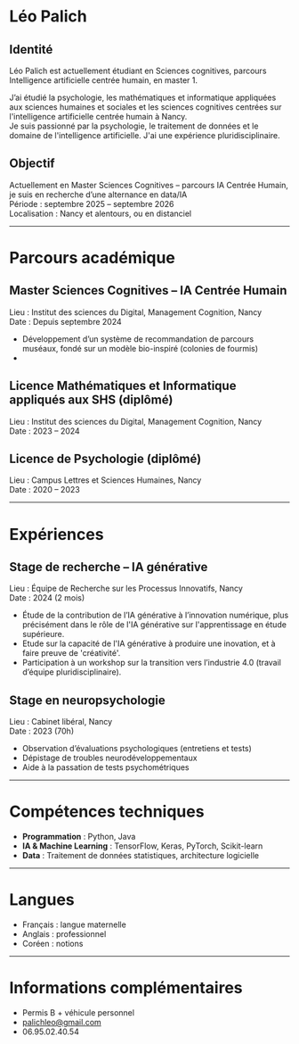 #  Léo Palich
## Identité

Léo Palich est actuellement étudiant en Sciences cognitives, parcours Intelligence artificielle centrée humain, en master 1.

J’ai étudié la psychologie, les mathématiques et informatique appliquées aux sciences humaines et sociales et les sciences cognitives centrées sur l'intelligence artificielle centrée humain à Nancy.  
Je suis passionné par la psychologie, le traitement de données et le domaine de l'intelligence artificielle.
J'ai une expérience pluridisciplinaire.

##  Objectif
Actuellement en Master Sciences Cognitives – parcours IA Centrée Humain, je suis en recherche d’une alternance en data/IA  
Période : septembre 2025 – septembre 2026  
Localisation : Nancy et alentours, ou en distanciel

---

#  Parcours académique

## Master Sciences Cognitives – IA Centrée Humain 
Lieu : Institut des sciences du Digital, Management Cognition, Nancy  
Date : Depuis septembre 2024  
- Développement d’un système de recommandation de parcours muséaux, fondé sur un modèle bio-inspiré (colonies de fourmis)
- 

## Licence Mathématiques et Informatique appliqués aux SHS (diplômé)
Lieu : Institut des sciences du Digital, Management Cognition, Nancy  
Date : 2023 – 2024  

## Licence de Psychologie (diplômé)
Lieu : Campus Lettres et Sciences Humaines, Nancy  
Date : 2020 – 2023  


---

# Expériences

## Stage de recherche – IA générative  
Lieu : Équipe de Recherche sur les Processus Innovatifs, Nancy  
Date : 2024 (2 mois)  
- Étude de la contribution de l’IA générative à l’innovation numérique, plus précisément dans le rôle de l'IA générative sur l'apprentissage en étude supérieure.
- Etude sur la capacité de l'IA générative à produire une inovation, et à faire preuve de 'créativité'. 
- Participation à un workshop sur la transition vers l’industrie 4.0 (travail d’équipe pluridisciplinaire).

## Stage en neuropsychologie  
Lieu : Cabinet libéral, Nancy  
Date : 2023 (70h)  
- Observation d’évaluations psychologiques (entretiens et tests)  
- Dépistage de troubles neurodéveloppementaux
- Aide à la passation de tests psychométriques

---

# Compétences techniques

- **Programmation** : Python, Java  
- **IA & Machine Learning** : TensorFlow, Keras, PyTorch, Scikit-learn  
- **Data** : Traitement de données statistiques, architecture logicielle

---

# Langues

- Français : langue maternelle  
- Anglais : professionnel  
- Coréen : notions

---

# Informations complémentaires

- Permis B + véhicule personnel  
- palichleo@gmail.com  
- 06.95.02.40.54  